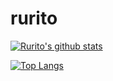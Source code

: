 # rurito

[![Rurito's github stats](https://github-readme-stats.vercel.app/api?username=ruritoBlogger&theme=radical)](https://github.com/anuraghazra/github-readme-stats)


[![Top Langs](https://github-readme-stats.vercel.app/api/top-langs/?username=ruritoBlogger&hide=jupyter%20notebook&layout=compact)](https://github.com/anuraghazra/github-readme-stats)